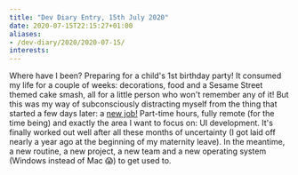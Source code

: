```yaml
---
title: "Dev Diary Entry, 15th July 2020"
date: 2020-07-15T22:15:27+01:00
aliases:
- /dev-diary/2020/2020-07-15/
interests:
---
```


Where have I been? Preparing for a child's 1st birthday party! It consumed my life for a couple of weeks: decorations, food and a Sesame Street themed cake smash, all for a little person who won't remember any of it! But this was my way of subconsciously distracting myself from the thing that started a few days later: a [new job!](https://www.linkedin.com/in/claireparkerjones/) Part-time hours, fully remote (for the time being) and exactly the area I want to focus on: UI development. It's finally worked out well after all these months of uncertainty (I got laid off nearly a year ago at the beginning of my maternity leave). In the meantime, a new routine, a new project, a new team and a new operating system (Windows instead of Mac 😱) to get used to.